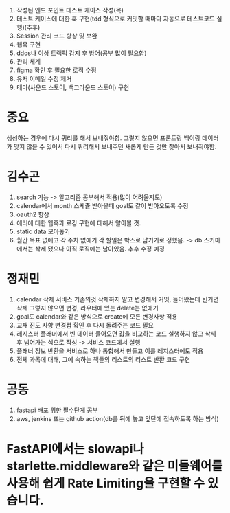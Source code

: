 1. 작성된 엔드 포인트 테스트 케이스 작성(목)
1. 테스트 케이스에 대한 훅 구현(tdd 형식으로 커밋할 때마다 자동으로 테스트코드 실행)(추후)
1. Session 관리 코드 향상 및 보완
1. 웹훅 구현
1. ddos나 이상 트랙픽 감지 후 방어(공부 많이 필요함)
1. 관리 체계
1. figma 확인 후 필요한 로직 수정
1. 유저 이메일 수정 제거
1. 테마(사운드 스토어, 백그라운드 스토어) 구현


# 중요
생성하는 경우에 다시 쿼리를 해서 보내줘야함.
그렇지 않으면 프론트랑 백이랑 데이터가 맞지 않을 수 있어서 다시 쿼리해서 보내주던 새롭게 만든 것만 찾아서 보내줘야함.


# 김수곤
1. search 기능 -> 알고리즘 공부해서 적용(많이 어려울지도)
1. calendar에서 month 스케쥴 받아올때 goal도 같이 받아오도록 수정
1. oauth2 향상
2. 에러에 대한 웹훅과 로깅 구현에 대해서 알아볼 것.
3. static data 모아놓기
1. 월간 목표 없애고 각 주차 없애기 각 할일은 박스로 남기기로 정했음.
-> db 스키마에서는 삭제 됐으나 아직 로직에는 남아있음. 추후 수정 예정

# 정재민
1. calendar 삭제 서비스 기존의것 삭제하지 말고 변경해서 커밋, 들어왔는데 빈거면 삭제 그렇지 않으면 변경, 라우터에 있는 delete는 없애기
2. goal도 calendar와 같은 방식으로 create에 모든 변경사항 적용
3. 교재 진도 사항 변경점 확인 후 다시 돌려주는 코드 필요
4. 레지스터 플래너에서 빈 데이터 들어오면 값을 비교하는 코드 실행하지 않고 삭제 후 넘어가는 식으로 작성 -> 서비스 코드에서 실행
5. 플래너 정보 반환을 서비스로 하나 통합해서 만들고 이를 레지스터에도 적용
6. 전체 과목에 대해, 그에 속하는 책들의 리스트의 리스트 반환 코드 구현

# 공동
1. fastapi 배포 위한 필수단계 공부
2. aws, jenkins 또는 github action(db를 뒤에 놓고 앞단에 접속하도록 하는 방식)


# FastAPI에서는 slowapi나 starlette.middleware와 같은 미들웨어를 사용해 쉽게 Rate Limiting을 구현할 수 있습니다.
